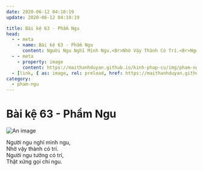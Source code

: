 ```yaml
---
date: 2020-06-12 04:10:19
update: 2020-06-12 04:10:19

title: Bài kệ 63 - Phẩm Ngu
head:
  - - meta
    - name: Bài kệ 63 - Phẩm Ngu
      content: Người Ngu Nghĩ Mình Ngu,<Br>Nhờ Vậy Thành Có Trí.<Br>Người Ngu Tưởng Có Trí,<Br>Thật Xứng Gọi Chí Ngu.<Br>
  - - meta
    - property: image
      content: https://maithanhduyan.github.io/kinh-phap-cu/img/pham-ngu/pham-ngu-063.jpg
  - [link, { as: image, rel: preload, href: https://maithanhduyan.github.io/kinh-phap-cu/img/pham-ngu/pham-ngu-063.jpg }]
category:
  - pham-ngu
---
```


# Bài kệ 63 - Phẩm Ngu

![An image](/img/pham-ngu/pham-ngu-063.jpg)

Người ngu nghĩ mình ngu,<br>Nhờ vậy thành có trí.<br>Người ngu tưởng có trí,<br>Thật xứng gọi chí ngu.<br>
